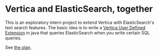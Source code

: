 # Vertica and ElasticSearch, together

This is an exploratory intern project to extend Vertica with
ElasticSearch's text search features. The basic idea is to write a
[Vertica User Defined Extension](http://bit.ly/2fByQQH) in java that
queries ElasticSearch when you write certain SQL queries.

See [the plan](doc/plan.md).
